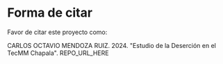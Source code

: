 # Forma de citar

Favor de citar este proyecto como:

CARLOS OCTAVIO MENDOZA RUIZ. 2024. "Estudio de la Deserción en el TecMM Chapala". REPO_URL_HERE
